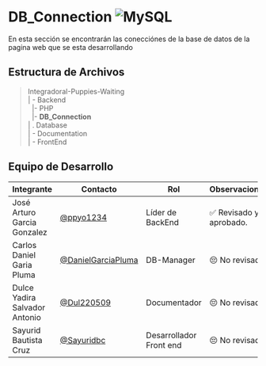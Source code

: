 # DB_Connection ![MySQL](https://img.shields.io/badge/MySQL-4479A1?style=for-the-badge&logo=mysql&logoColor=white)



 En esta sección se encontrarán las conecciónes de la base de datos de la pagina web que se esta desarrollando 

## Estructura de Archivos

>IntegradoraI-Puppies-Waiting<br>
>| - Backend <br>
>&nbsp;&nbsp;|- PHP<br>
>&nbsp;&nbsp;|- **DB_Connection**<br>
>| . Database<br>
>| - Documentation<br>
>| - FrontEnd


## Equipo de Desarrollo

|Integrante|Contacto|Rol|Observaciones|
|------------|--------|---|---|
|José Arturo Garcia Gonzalez|[@ppyo1234](https://github.com/ppyo1234)|Líder de BackEnd|✅ Revisado y aprobado.|
|Carlos Daniel Garia Pluma|[@DanielGarciaPluma](https://github.com/DanielGarciaPluma)|DB-Manager|😔 No revisado.|
|Dulce Yadira Salvador Antonio|[@Dul220509](https://github.com/Dul220509)|Documentador|😔 No revisado.|
|Sayurid Bautista Cruz|[@Sayuridbc](https://github.com/sayuridbc)|Desarrollador Front end|😔 No revisado.|